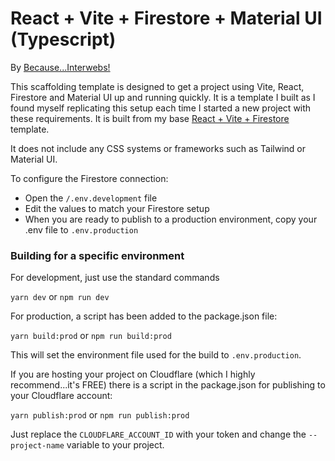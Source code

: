 # React + Vite + Firestore + Material UI (Typescript)

By [Because...Interwebs!](https://becauseinterwebs.com)

This scaffolding template is designed to get a project using Vite, React, Firestore and Material UI up and running quickly. 
It is a template I built as I found myself replicating this setup each time I started a new project with these requirements. It is built from my base [React + Vite + Firestore](https://github.com/becauseinterwebs/react-vite-firestore) template.

It does not include any CSS systems or frameworks such as Tailwind or Material UI.

To configure the Firestore connection:

- Open the ```/.env.development``` file
- Edit the values to match your Firestore setup
- When you are ready to publish to a production environment, copy your .env file to ```.env.production```

### Building for a specific environment

For development, just use the standard commands

```yarn dev``` or ```npm run dev```

For production, a script has been added to the package.json file:

```yarn build:prod``` or ```npm run build:prod```

This will set the environment file used for the build to ```.env.production```.

If you are hosting your project on Cloudflare (which I highly recommend...it's FREE) there is a script in the package.json for publishing to your Cloudflare account:

```yarn publish:prod``` or ```npm run publish:prod```

Just replace the ```CLOUDFLARE_ACCOUNT_ID``` with your token and change the ```--project-name``` variable to your project.
